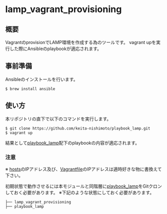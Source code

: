 # lamp_vagrant_provisioning

## 概要
VagrantのprovisionでLAMP環境を作成する為のツールです。
vagrant upを実行した際にAnsibleのplaybookが適応されます。

## 事前準備
Ansibleのインストールを行います。
```
$ brew install ansible
```

## 使い方

本リポジトリの直下で以下のコマンドを実行します。
```
$ git clone https://github.com/keita-nishimoto/playbook_lamp.git
$ vagrant up
```

結果として[playbook_lamp](https://github.com/keita-nishimoto/playbook_lamp)配下のplaybookの内容が適応されます。

### 注意
※ [hosts](https://github.com/keita-nishimoto/playbook_lamp/blob/master/hosts)のIPアドレス及び、[Vagrantfile](https://github.com/keita-nishimoto/lamp_vagrant_provisioning/blob/master/Vagrantfile)のIPアドレスは適時好きな物に書換えて下さい。

初期状態で動作させるには本モジュールと同階層に[playbook_lamp](https://github.com/keita-nishimoto/playbook_lamp)をGitクロンしておく必要があります。
※下記のような状態にしておく必要があります。

```
├── lamp_vagrant_provisioning
├── playbook_lamp
```
